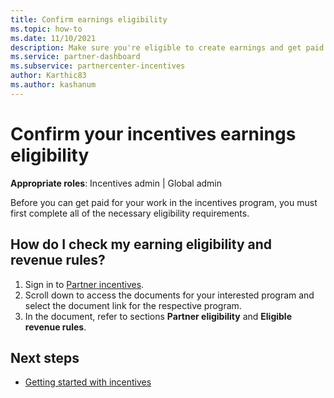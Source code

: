 ```yaml
---
title: Confirm earnings eligibility
ms.topic: how-to
ms.date: 11/10/2021
description: Make sure you're eligible to create earnings and get paid in the incentives program. Check your earnings eligibility and revenue rules in Partner Center.
ms.service: partner-dashboard
ms.subservice: partnercenter-incentives
author: Karthic83
ms.author: kashanum
---
```


# Confirm your incentives earnings eligibility

**Appropriate roles**: Incentives admin | Global admin

Before you can get paid for your work in the incentives program, you must first complete all of the necessary eligibility requirements.

## How do I check my earning eligibility and revenue rules?

1. Sign in to [Partner incentives](https://partner.microsoft.com/membership/partner-incentives).
2. Scroll down to access the documents for your interested program and select the document link for the respective program.
3. In the document, refer to sections **Partner eligibility** and **Eligible revenue rules**.

## Next steps

- [Getting started with incentives](incentives-get-started-intro.md)
